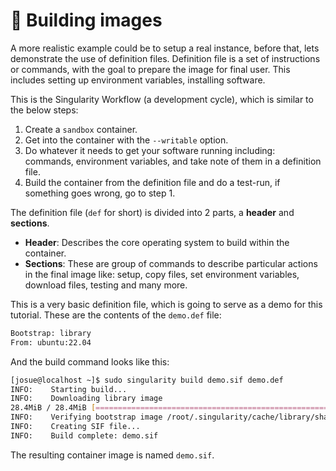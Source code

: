 # 📄 Building images

A more realistic example could be to setup a real instance, before that, lets demonstrate the use of definition files. Definition file is a set of instructions or commands, with the goal to prepare the image for final user. This includes setting up environment variables, installing software.

This is the Singularity Workflow (a development cycle), which is similar to the below steps:

1. Create a `sandbox` container.
2. Get into the container with the `--writable` option.
3. Do whatever it needs to get your software running including: commands, environment variables, and take note of them in a definition file.
4. Build the container from the definition file and do a test-run, if something goes wrong, go to step 1.

The definition file (`def` for short) is divided into 2 parts, a **header** and **sections**.

* **Header**: Describes the core operating system to build within the container.
* **Sections**: These are group of commands to describe particular actions in the final image like: setup, copy files, set environment variables, download files, testing and many more.

This is a very basic definition file, which is going to serve as a demo for this tutorial. These are the contents of the `demo.def` file:

```bash
Bootstrap: library
From: ubuntu:22.04
```

And the build command looks like this:

```bash
[josue@localhost ~]$ sudo singularity build demo.sif demo.def
INFO:    Starting build...
INFO:    Downloading library image
28.4MiB / 28.4MiB [===================================================================] 100 % 3.4 MiB/s 0s
INFO:    Verifying bootstrap image /root/.singularity/cache/library/sha256.7a63c...98b
INFO:    Creating SIF file...
INFO:    Build complete: demo.sif
```

The resulting container image is named `demo.sif`.
